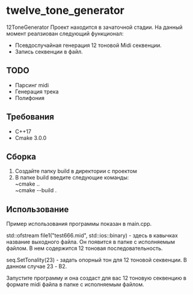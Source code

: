 # twelve_tone_generator
12ToneGenerator
Проект находится в зачаточной стадии. На данный момент реалзиован следующий функционал:
- Псевдослучайная генерация 12 тоновой Midi секвенции.
- Запись секвенции в файл.

## TODO
- Парсинг midi
- Генерация трека
- Полифония

## Требования
- С++17
- Cmake 3.0.0

## Сборка
1) Создайте папку build в директории с проектом
2) В папке build введите следующие команды:<br/>
	~cmake ..<br/>
	~cmake --build .
	
## Использование
Пример использования программы показан в main.cpp.

std::ofstream file1("test666.mid", std::ios::binary) - здесь в кавычках название выходного файла.
Он появится в папке с исполняемым файлом. В нем содержится 12 тоновая последовательность.

seq.SetTonality(23) - задать опорный тон для 12 тоновой секвенции. В данном случае 23 - B2.

Запустите программу и она создаст для вас 12 тоновую секвенцию в формате midi файла в папке с исполняемым файлом.
